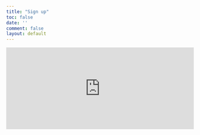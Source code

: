 ```yaml
---
title: "Sign up"
toc: false
date: ''
comment: false
layout: default
---
```


<iframe
scrolling="no"
style="width:100%!important;height:220px;border:0px #ccc solid !important"
src="https://buttondown.email/anant?as_embed=true"
></iframe><br /><br />




